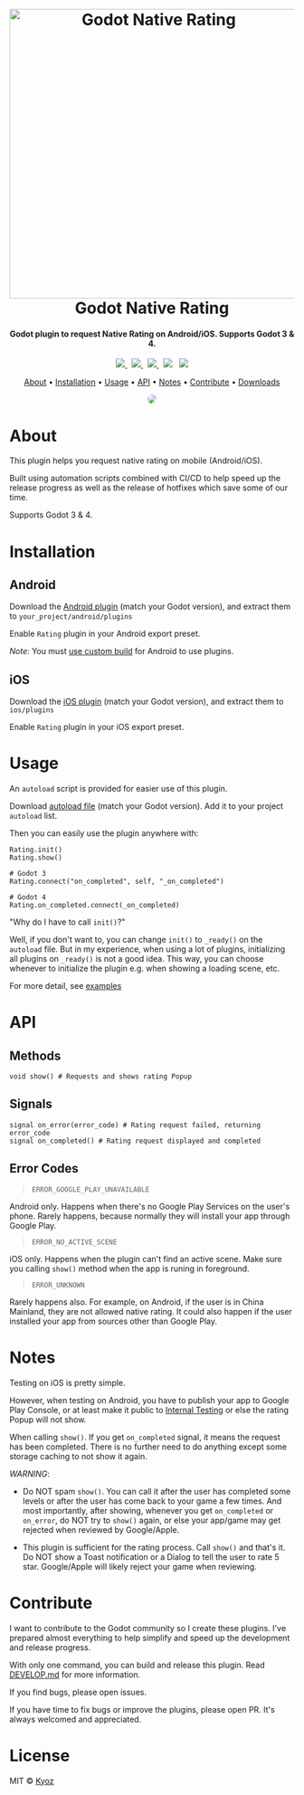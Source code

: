 <h1 align="center">
  <br>
  <img src="./icon.png" alt="Godot Native Rating" width=512>
  <br>
  Godot Native Rating
  <br>
</h1>

<h4 align="center">Godot plugin to request Native Rating on Android/iOS. Supports Godot 3 & 4</a>.</h4>

<p align="center">
  <a href="https://github.com/kyoz/godot-native-rating/releases">
    <img src="https://img.shields.io/github/v/tag/kyoz/godot-native-rating?label=Version&style=flat-square">
  </a>
  <span>&nbsp</span>
  <a href="https://github.com/kyoz/godot-native-rating/actions">
    <img src="https://img.shields.io/github/actions/workflow/status/kyoz/godot-native-rating/release.yml?label=Build&style=flat-square&color=00ad06">
  </a>
  <span>&nbsp</span>
  <a href="https://github.com/kyoz/godot-native-rating/releases">
    <img src="https://img.shields.io/github/downloads/kyoz/godot-native-rating/total?style=flat-square&label=Downloads&color=de3f00">
  </a>
  <span>&nbsp</span>
  <img src="https://img.shields.io/github/stars/kyoz/godot-native-rating?style=flat-square&color=c99e00">
  <span>&nbsp</span>
  <img src="https://img.shields.io/github/license/kyoz/godot-native-rating?style=flat-square&color=fc7b03">
</p>

<p align="center">
  <a href="#about">About</a> •
  <a href="#installation">Installation</a> •
  <a href="#usage">Usage</a> •
  <a href="#api">API</a> •
  <a href="#notes">Notes</a> •
  <a href="#contribute">Contribute</a> •
  <a href="https://github.com/kyoz/godot-native-rating/releases">Downloads</a> 
</p>

<p align="center">
  <img src="./demo.jpg" style="max-width: 580px; border-radius: 24px">
</p>

# About

This plugin helps you request native rating on mobile (Android/iOS).

Built using automation scripts combined with CI/CD to help speed up the release progress as well as the release of hotfixes which save some of our time.

Supports Godot 3 & 4.

# Installation

## Android

Download the [Android plugin](https://github.com/kyoz/godot-native-rating/releases) (match your Godot version), and extract them to `your_project/android/plugins`

Enable `Rating` plugin in your Android export preset.

*Note*: You must [use custom build](https://docs.godotengine.org/en/stable/tutorials/export/android_custom_build.html) for Android to use plugins.

## iOS

Download the [iOS plugin](https://github.com/kyoz/godot-native-rating/releases) (match your Godot version), and extract them to `ios/plugins`

Enable `Rating` plugin in your iOS export preset.

# Usage

An `autoload` script is provided for easier use of this plugin.

Download [autoload file](./autoload) (match your Godot version). Add it to your project `autoload` list.

Then you can easily use the plugin anywhere with:

```gdscript
Rating.init()
Rating.show()

# Godot 3
Rating.connect("on_completed", self, "_on_completed")

# Godot 4
Rating.on_completed.connect(_on_completed)
```

"Why do I have to call `init()`?"  

Well, if you don't want to, you can change `init()` to `_ready()` on the `autoload` file. But in my experience, when using a lot of plugins, initializing all plugins on `_ready()` is not a good idea. This way, you can choose whenever to initialize the plugin e.g. when showing a loading scene, etc.

For more detail, see [examples](./example/)

# API

## Methods

```gdscript
void show() # Requests and shows rating Popup
```

## Signals

```gdscript
signal on_error(error_code) # Rating request failed, returning error_code
signal on_completed() # Rating request displayed and completed
```

## Error Codes

> `ERROR_GOOGLE_PLAY_UNAVAILABLE`

Android only. Happens when there's no Google Play Services on the user's phone. Rarely happens, because normally they will install your app through Google Play.

> `ERROR_NO_ACTIVE_SCENE`

iOS only. Happens when the plugin can't find an active scene. Make sure you calling `show()` method when the app is runing in foreground.

> `ERROR_UNKNOWN`

Rarely happens also. For example, on Android, if the user is in China Mainland, they are not allowed native rating. It could also happen if the user installed your app from sources other than Google Play.

# Notes

Testing on iOS is pretty simple.  

However, when testing on Android, you have to publish your app to Google Play Console, or at least make it public to [Internal Testing](https://play.google.com/console/about/internal-testing/) or else the rating Popup will not show.

When calling `show()`. If you get `on_completed` signal, it means the request has been completed. There is no further need to do anything except some storage caching to not show it again.

*WARNING*:

- Do NOT spam `show()`. You can call it after the user has completed some levels or after the user has come back to your game a few times. And most importantly, after showing, whenever you get `on_completed` or `on_error`, do NOT try to `show()` again, or else your app/game may get rejected when reviewed by Google/Apple.

- This plugin is sufficient for the rating process. Call `show()` and that's it. Do NOT show a Toast notification or a Dialog to tell the user to rate 5 star. Google/Apple will likely reject your game when reviewing.

# Contribute

I want to contribute to the Godot community so I create these plugins. I've prepared almost everything to help simplify and speed up the development and release progress.

With only one command, you can build and release this plugin. Read [DEVELOP.md](./DEVELOP.md) for more information.

If you find bugs, please open issues.

If you have time to fix bugs or improve the plugins, please open PR. It's always welcomed and appreciated.

# License

MIT © [Kyoz](mailto:banminkyoz@gmail.com)